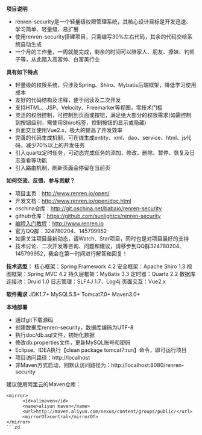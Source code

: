 **项目说明** 
- renren-security是一个轻量级权限管理系统，其核心设计目标是开发迅速、学习简单、轻量级、易扩展
- 使用renren-security搭建项目，只需编写30%左右代码，其余的代码交给系统自动生成
- 一个月的工作量，一周就能完成，剩余的时间可以陪家人、朋友、撩妹、钓凯子等，从此踏入高富帅、白富美行业


**具有如下特点** 
- 轻量级的权限系统，只涉及Spring、Shiro、Mybatis后端框架，降低学习使用成本
- 友好的代码结构及注释，便于阅读及二次开发
- 支持HTML、JSP、Velocity、Freemarker等视图，零技术门槛
- 灵活的权限控制，可控制到页面或按钮，满足绝大部分的权限需求(如需控制到按钮级别，需使用Shiro标签，控制按钮的显示或隐藏)
- 页面交互使用Vue2.x，极大的提高了开发效率
- 完善的代码生成机制，可在线生成entity、xml、dao、service、html、js代码，减少70%以上的开发任务
- 引入quartz定时任务，可动态完成任务的添加、修改、删除、暂停、恢复及日志查看等功能
- 引入路由机制，刷新页面会停留在当前页


**如何交流、反馈、参与贡献？** 
- 项目主页：http://www.renren.io/open/
- 开发文档：http://www.renren.io/open/doc.html
- oschina仓库：http://git.oschina.net/babaio/renren-security
- github仓库：https://github.com/sunlightcs/renren-security
- [编程入门教程](http://www.renren.io)：http://www.renren.io   
- 官方QQ群：324780204、145799952
- 如需关注项目最新动态，请Watch、Star项目，同时也是对项目最好的支持
- 技术讨论、二次开发等咨询、问题和建议，请移步到QQ群324780204、145799952，我会在第一时间进行解答和回复！


 **技术选型：** 
核心框架：Spring Framework 4.2
安全框架：Apache Shiro 1.3
视图框架：Spring MVC 4.2
持久层框架：MyBatis 3.3
定时器：Quartz 2.2
数据库连接池：Druid 1.0
日志管理：SLF4J 1.7、Log4j
页面交互：Vue2.x


 **软件需求** 
JDK1.7+
MySQL5.5+
Tomcat7.0+
Maven3.0+



 **本地部署**
- 通过git下载源码
- 创建数据库renren-security，数据库编码为UTF-8
- 执行doc/db.sql文件，初始化数据
- 修改db.properties文件，更新MySQL账号和密码
- Eclipse、IDEA执行【clean package tomcat7:run】命令，即可运行项目
- 项目访问路径：http://localhost
- 非Maven方式启动，则默认访问路径为：http://localhost:8080/renren-security


建议使用阿里云的Maven仓库：
```
<mirror>
      <id>alimaven</id>
      <name>aliyun maven</name>
      <url>http://maven.aliyun.com/nexus/content/groups/public/</url>
      <mirrorOf>central</mirrorOf>        
</mirror>
```zd

